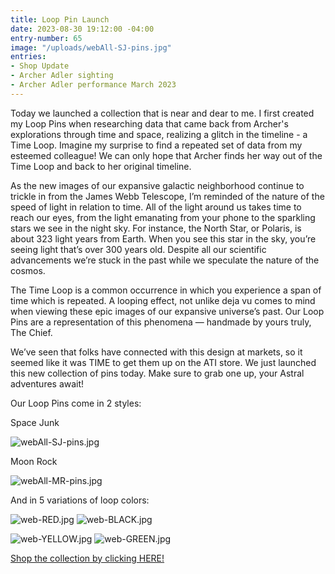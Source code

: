 ```yaml
---
title: Loop Pin Launch
date: 2023-08-30 19:12:00 -04:00
entry-number: 65
image: "/uploads/webAll-SJ-pins.jpg"
entries:
- Shop Update
- Archer Adler sighting
- Archer Adler performance March 2023
---
```


Today we launched a collection that is near and dear to me. I first created my Loop Pins when researching data that came back from Archer's explorations through time and space, realizing a glitch in the timeline - a Time Loop. Imagine my surprise to find a repeated set of data from my esteemed colleague! We can only hope that Archer finds her way out of the Time Loop and back to her original timeline.

As the new images of our expansive galactic neighborhood continue to trickle in from the James Webb Telescope, I’m reminded of the nature of the speed of light in relation to time. All of the light around us takes time to reach our eyes, from the light emanating from your phone to the sparkling stars we see in the night sky. For instance, the North Star, or Polaris, is about 323 light years from Earth. When you see this star in the sky, you’re seeing light that’s over 300 years old. Despite all our scientific advancements we’re stuck in the past while we speculate the nature of the cosmos.

The Time Loop is a common occurrence in which you experience a span of time which is repeated. A looping effect, not unlike deja vu comes to mind when viewing these epic images of our expansive universe’s past. Our Loop Pins are a representation of this phenomena — handmade by yours truly, The Chief.

We’ve seen that folks have connected with this design at markets, so it seemed like it was TIME to get them up on the ATI store. We just launched this new collection of pins today. Make sure to grab one up, your Astral adventures await!

Our Loop Pins come in 2 styles:

Space Junk

![webAll-SJ-pins.jpg](/uploads/webAll-SJ-pins.jpg)

Moon Rock

![webAll-MR-pins.jpg](/uploads/webAll-MR-pins.jpg)

And in 5 variations of loop colors:


![web-RED.jpg](/uploads/web-RED.jpg)
![web-BLACK.jpg](/uploads/web-BLACK.jpg)

![web-YELLOW.jpg](/uploads/web-YELLOW.jpg)
![web-GREEN.jpg](/uploads/web-GREEN.jpg)

[Shop the collection by clicking HERE!](https://the-ancient-truth-investigators-shop.myshopify.com/collections/loop-pins)